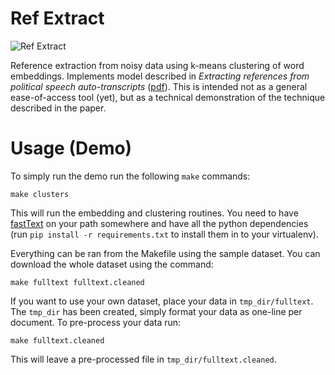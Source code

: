 # Ref Extract

![Ref Extract](../blob/master/public_html/img/red-extract.gif?raw=true)

Reference extraction from noisy data using k-means clustering of word embeddings. Implements model described in _Extracting references from political speech auto-transcripts_ ([pdf](https://drive.google.com/open?id=0B8CcT_0LwJ8QaUtYZ1R6c1FqR2M)). This is intended not as a general ease-of-access tool (yet), but as a technical demonstration of the technique described in the paper.

# Usage (Demo)

To simply run the demo run the following `make` commands:

    make clusters

This will run the embedding and clustering routines. You need to have [fastText](https://github.com/facebookresearch/fastText) on your path somewhere and have all the python dependencies (run `pip install -r requirements.txt` to install them in to your virtualenv).

Everything can be ran from the Makefile using the sample dataset. You can download the whole dataset using the command:

    make fulltext fulltext.cleaned

If you want to use your own dataset, place your data in `tmp_dir/fulltext`. The `tmp_dir` has been created, simply format your data as one-line per document. To pre-process your data run:

    make fulltext.cleaned

This will leave a pre-processed file in `tmp_dir/fulltext.cleaned`.

